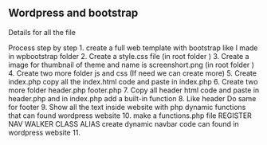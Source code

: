 ## Wordpress and bootstrap

Details for all the file

Process step by step
	1. create a full web template with bootstrap like I made in wpbootstrap folder
	2. Create a style.css file  (in root folder )
	3. Create a image for thumbnail of theme and name is screenshort.png (in root folder )
	4. Create two more folder js and css (If need we can create more)
	5. Create index.php copy all the index.html code and paste in index.php
	6. Create two more folder header.php footer.php 
	7. Copy all header html code and paste in header.php and in index.php add a built-in function
	8. Like header Do same for footer
	9. Show all the text inside website with php dynamic functions that can found wordpress website
	10. make a functions.php file REGISTER NAV WALKER CLASS ALIAS create dynamic navbar code can found in wordpress website
	11. 